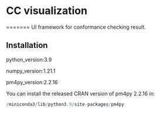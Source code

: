 # CC visualization
=======
UI framework for conformance checking result.

## Installation

python_version:3.9

numpy_version:1.21.1

pm4py_version:2.2.16

You can install the released CRAN version of pm4py 2.2.16 in:
``` r
/miniconda3/lib/python3.9/site-packages/pm4py

```

